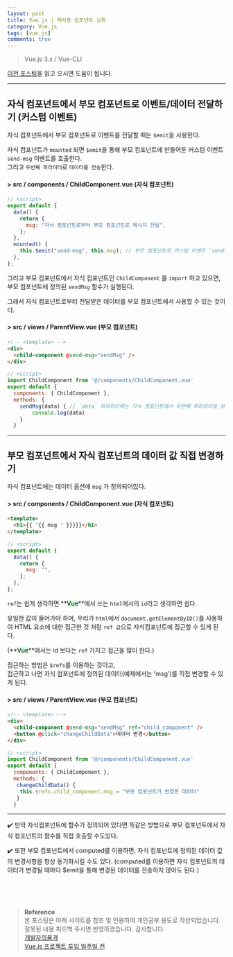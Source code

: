 ```yaml
---
layout: post
title: Vue.js | 재사용 컴포넌트 심화
category: Vue.js
tags: [vue.js]
comments: true
---
```


> Vue.js 3.x / Vue-CLI

[이전 포스팅](https://mojaeya.github.io/vue.js/2022/06/03/vue-reuse-component-basic/)을 읽고 오시면 도움이 됩니다.

---

## 자식 컴포넌트에서 부모 컴포넌트로 이벤트/데이터 전달하기 (커스텀 이벤트)

자식 컴포넌트에서 부모 컴포넌트로 이벤트를 전달할 때는 `$emit`을 사용한다.

자식 컴포넌트가 `mounted` 되면 `$emit`을 통해 부모 컴포넌트에 만들어둔 커스텀 이벤트 `send-msg` 이벤트를 호출한다.  
그리고 `두번째 파라미터`로 `데이터를 전송`한다.

#### > src / components / ChildComponent.vue (자식 컴포넌트)

```javascript
// <script>
export default {
  data() {
    return {
      msg: "자식 컴포넌트로부터 부모 컴포넌트로 메시지 전달",
    };
  },
  mounted() {
    this.$emit("send-msg", this.msg); // 부모 컴포넌트의 커스텀 이벤트 `send-msg` 호출
  },
};
```

그리고 부모 컴포넌트에서 자식 컴포넌트인 `ChildComponent` 를 `import` 하고 있으면,  
부모 컴포넌트에 정의된 `sendMsg` 함수가 실행된다.

그래서 자식 컴포넌트로부터 전달받은 데이터를 부모 컴포넌트에서 사용할 수 있는 것이다.

#### > src / views / ParentView.vue (부모 컴포넌트)

```html
<!-- <template> -->
<div>
  <child-component @send-msg="sendMsg" />
</div>
```

```javascript
// <script>
import ChildComponent from '@/components/ChildComponent.vue'
export default {
  components: { ChildComponent },
  methods: {
    sendMsg(data) { // `data` 파라미터에는 자식 컴포넌트에서 두번째 파라미터로 보낸 그 값이 들어간다.
        console.log(data)
    }
  }
```

---

## 부모 컴포넌트에서 자식 컴포넌트의 데이터 값 직접 변경하기

자식 컴포넌트에는 데이터 옵션에 `msg` 가 정의되어있다.

#### > src / components / ChildComponent.vue (자식 컴포넌트)

```html
<template>
  <h1>{{ '{{ msg ' }}}}}</h1>
</template>
```

```javascript
// <script>
export default {
  data() {
    return {
      msg: "",
    };
  },
};
```

`ref`는 쉽게 생각하면 **<mark style='background-color: #dcffe4'>Vue</mark>**에서 쓰는 `html`에서의 `id`라고 생각하면 쉽다.

유일한 값이 들어가야 하며, 우리가 `html`에서 `document.getElementByID()`를 사용하여 HTML 요소에 대한 접근한 것 처럼 `ref 값`으로 자식컴포넌트에 접근할 수 있게 된다.

(**<mark style='background-color: #dcffe4'>Vue</mark>**에서는 id 보다는 `ref` 가지고 접근을 많이 한다.)

접근하는 방법은 `$refs`를 이용하는 것이고,  
접근하고 나면 자식 컴포넌트에 정의된 데이터(예제에서는 'msg')를 직접 변경할 수 있게 된다.

#### > src / views / ParentView.vue (부모 컴포넌트)

```html
<!-- <template> -->
<div>
  <child-component @send-msg="sendMsg" ref="child_component" />
  <button @click="changeChildData">데이터 변경</button>
</div>
```

```javascript
// <script>
import ChildComponent from '@/components/ChildComponent.vue'
export default {
  components: { ChildComponent },
  methods: {
   changeChildData() {
    this.$refs.child_component.msg = "부모 컴포넌트가 변경한 데이터"
   }
  }
```

---

✔️ 만약 자식컴포넌트에 함수가 정의되어 있다면 똑같은 방법으로 부모 컴포넌트에서 자식 컴포넌트의 함수를 직접 호출할 수도있다.

✔️ 또한 부모 컴포넌트에서 computed를 이용하면, 자식 컴포넌트에 정의된 데이터 값의 변경사항을 항상 동기화시킬 수도 있다.
(computed를 이용하면 자식 컴포넌트의 데이터가 변경될 때마다 $emit을 통해 변경된 데이터를 전송하지 않아도 된다.)

<br>
<br>
<br>

> **Reference**  
> 본 포스팅은 아래 사이트를 참조 및 인용하여 개인공부 용도로 작성되었습니다.  
> 잘못된 내용 피드백 주시면 반영하겠습니다. 감사합니다.  
> [개발자의품격](https://www.youtube.com/c/개발자의품격)  
> [Vue.js 프로젝트 투입 일주일 전](http://www.yes24.com/Product/Goods/101926719)
